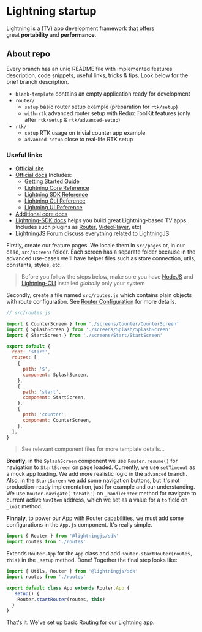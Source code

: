 # Lightning startup
Lightning is a (TV) app development framework that offers great **portability** and **performance**.

## About repo
Every branch has an uniq README file with implemented features description, code snippets, useful links, tricks & tips. Look below for the brief branch description.
- `blank-template` contains an empty application ready for development
- `router/`
	- `setup` basic router setup example (preparation for `rtk/setup`)
	- `with-rtk` advanced router setup with Redux ToolKit features
		(only after `rtk/setup` & `rtk/advanced-setup`)
- `rtk/`
	- `setup` RTK usage on trivial counter app example
	- `advanced-setup` close to real-life RTK setup

### Useful links
- [Official site](https://lightningjs.io/)
- [Official docs](https://lightningjs.io/docs)
	Includes:
	- [Getting Started Guide](https://lightningjs.io/docs/#/getting-started/index?id=getting-started-guide)
	- [Lightning Core Reference](https://lightningjs.io/docs/#/lightning-core-reference/index?id=lightning-core-reference)
	- [Lightning SDK Reference](https://lightningjs.io/docs/#/lightning-sdk-reference/index?id=lightning-sdk-reference)
	- [Lightning CLI Reference](https://lightningjs.io/docs/#/lightning-cli-reference/index?id=lightning-cli-reference)
	- [Lightning UI Reference](https://lightningjs.io/docs/#/lightning-ui-reference/index?id=lightning-ui-reference)
- [Additional core docs](https://rdkcentral.github.io/Lightning/docs/introduction/introduction)
- [Lightning-SDK docs](https://rdkcentral.github.io/Lightning-SDK) helps you build great Lightning-based TV apps.
	Includes such plugins as [Router](https://rdkcentral.github.io/Lightning-SDK/#/plugins/router/index?id=router), [VideoPlayer](https://rdkcentral.github.io/Lightning-SDK/#/plugins/videoplayer?id=videoplayer), etc)
- [LightningJS Forum](https://forum.lightningjs.io/) discuss everything related to LightningJS


Firstly, create our feature pages. We locale them in `src/pages` or, in our case, `src/screens` folder. Each screen has a separate folder because in the advanced use-cases we'll have helper files such as store connection, utils, constants, styles, etc.

> Before you follow the steps below, make sure you have
[NodeJS](https://nodejs.org/en/download) and [Lightning-CLI](https://rdkcentral.github.io/Lightning-CLI/#/) installed _globally_ only your system

Secondly, create a file named `src/routes.js` which contains plain objects with route configuration. See [Router Configuration](https://rdkcentral.github.io/Lightning-SDK/#/plugins/router/configuration?id=router-configuration) for more details.
```javascript
// src/routes.js

import { CounterScreen } from './screens/Counter/CounterScreen'
import { SplashScreen } from './screens/Splash/SplashScreen'
import { StartScreen } from './screens/Start/StartScreen'

export default {
  root: 'start',
  routes: [
    {
      path: '$',
      component: SplashScreen,
    },
    {
      path: 'start',
      component: StartScreen,
    },
    {
      path: 'counter',
      component: CounterScreen,
    },
  ],
}
```

> See relevant component files for more template details...

**Breafly**, in the `SplashScreen` component we use `Router.resume()` for navigation to `StartScreen` on page loaded. Currently, we use `setTimeout` as a mock app loading. We add more realistic logic in the `advanced` branch.
Also, in the `StartScreen` we add some navigation buttons, but it's not production-ready implementation, just for example and our understanding. We use `Router.navigate('toPath')` on `_handleEnter` method for navigate to current active `NavItem` address, which we set as a value for a `to` field on `_init` method.

**Finnaly**, to power our App with Router capabilities, we must add some configurations in the `App.js` component. It's really simple.
```javascript
import { Router } from '@lightningjs/sdk'
import routes from './routes'
```
Extends `Router.App` for the `App` class and add `Router.startRouter(routes, this)` in the `_setup` method. Done! Together the final step looks like:
```javascript
import { Utils, Router } from '@lightningjs/sdk'
import routes from './routes'

export default class App extends Router.App {
  _setup() {
    Router.startRouter(routes, this)
  }
}
```

That's it. We've set up basic Routing for our Lightning app.

